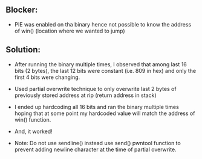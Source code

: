 ## Blocker:
* PIE was enabled on tha binary hence not possible to know the address of win() (location where we wanted to jump)

## Solution: 
* After running the binary multiple times, I observed that among last 16 bits (2 bytes), the last 12 bits were constant (i.e. 809 in hex) and only the first 4 bits were changing.
* Used partial overwrite technique to only overwrite last 2 bytes of previously stored address at rip (return address in stack)
* I ended up hardcoding all 16 bits and ran the binary multiple times hoping that at some point my hardcoded value will match the address of win() function.
* And, it worked!

* Note: Do not use sendline() instead use send() pwntool function to prevent adding newline character at the time of partial overwrite.
